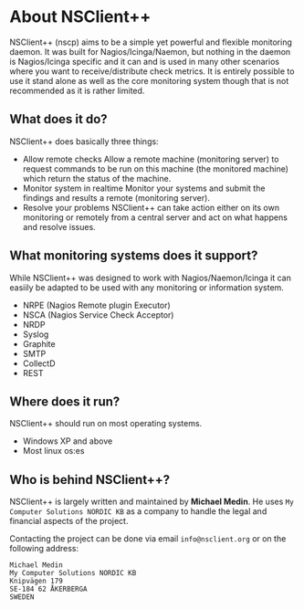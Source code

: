 # About NSClient++

NSClient++ (nscp) aims to be a simple yet powerful and flexible monitoring daemon. It was built for Nagios/Icinga/Naemon, but nothing in the daemon is Nagios/Icinga specific and it can and is used in many other scenarios where you want to receive/distribute check metrics. It is entirely possible to use it stand alone as well as the core monitoring system though that is not recommended as it is rather limited.

##  What does it do?

NSClient++ does basically three things:

* Allow remote checks
  Allow a remote machine (monitoring server) to request commands to be run on this machine (the monitored machine) which return the status of the machine.
* Monitor system in realtime
  Monitor your systems and submit the findings and results a remote (monitoring server).
* Resolve your problems
  NSClient++ can take action either on its own monitoring or remotely from a central server and act on what happens and resolve issues.

##  What monitoring systems does it support?

While NSClient++ was designed to work with Nagios/Naemon/Icinga it can easiily be adapted to be used with any monitoring or information system.

* NRPE (Nagios Remote plugin Executor)
* NSCA (Nagios Service Check Acceptor)
* NRDP
* Syslog
* Graphite
* SMTP
* CollectD
* REST
  
##  Where does it run?

NSClient++ should run on most operating systems.

* Windows XP and above
* Most linux os:es

## Who is behind NSClient++?

NSClient++ is largely written and maintained by **Michael Medin**.
He uses `My Computer Solutions NORDIC KB` as a company to handle the legal and financial aspects of the project.

Contacting the project can be done via email `info@nsclient.org` or on the following address:
```
Michael Medin
My Computer Solutions NORDIC KB
Knipvägen 179
SE-184 62 ÅKERBERGA
SWEDEN
```

